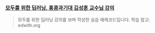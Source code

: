 ### [모두를 위한 딥러닝, 홍콩과기대 김성훈 교수님 강의](https://hunkim.github.io/ml/)
> 모두를 위한 딥러닝 강의를 보며 작성한 실습 예제코드입니다.
> 학습 참고: edwith.org
